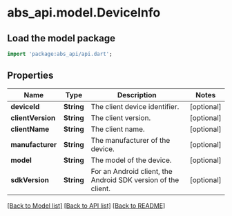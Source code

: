 # abs_api.model.DeviceInfo

## Load the model package
```dart
import 'package:abs_api/api.dart';
```

## Properties
Name | Type | Description | Notes
------------ | ------------- | ------------- | -------------
**deviceId** | **String** | The client device identifier. | [optional] 
**clientVersion** | **String** | The client version. | [optional] 
**clientName** | **String** | The client name. | [optional] 
**manufacturer** | **String** | The manufacturer of the device. | [optional] 
**model** | **String** | The model of the device. | [optional] 
**sdkVersion** | **String** | For an Android client, the Android SDK version of the client. | [optional] 

[[Back to Model list]](../README.md#documentation-for-models) [[Back to API list]](../README.md#documentation-for-api-endpoints) [[Back to README]](../README.md)


